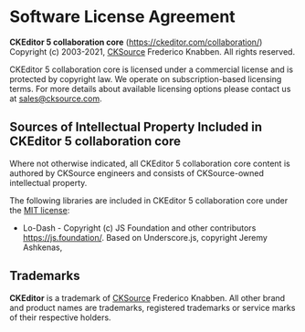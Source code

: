 Software License Agreement
==========================

**CKEditor 5 collaboration core** (https://ckeditor.com/collaboration/)<br>
Copyright (c) 2003-2021, [CKSource](http://cksource.com) Frederico Knabben. All rights reserved.

CKEditor 5 collaboration core is licensed under a commercial license and is protected by copyright law.
We operate on subscription-based licensing terms. For more details about available licensing options please contact us at sales@cksource.com.

Sources of Intellectual Property Included in CKEditor 5 collaboration core
--------------------------------------------------------------------------

Where not otherwise indicated, all CKEditor 5 collaboration core content is authored by CKSource engineers and consists of CKSource-owned intellectual property.

The following libraries are included in CKEditor 5 collaboration core under the [MIT license](https://opensource.org/licenses/MIT):

* Lo-Dash - Copyright (c) JS Foundation and other contributors https://js.foundation/. Based on Underscore.js, copyright Jeremy Ashkenas,

Trademarks
----------

**CKEditor** is a trademark of [CKSource](http://cksource.com) Frederico Knabben. All other brand and product names are trademarks, registered trademarks or service marks of their respective holders.
